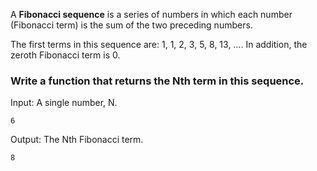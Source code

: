 A **Fibonacci sequence** is a series of numbers in which each number (Fibonacci term) is the sum of the two preceding numbers.

The first terms in this sequence are: 1, 1, 2, 3, 5, 8, 13, …. In addition, the zeroth Fibonacci term is 0.

### Write a function that returns the Nth term in this sequence.

Input: A single number, N.

```6```

Output: The Nth Fibonacci term.

```8```